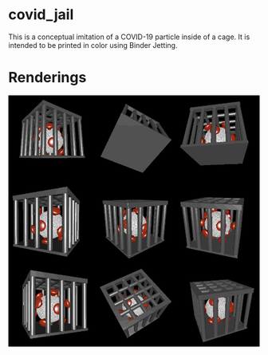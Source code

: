 # covid_jail

This is a conceptual imitation of a COVID-19 particle inside of a cage. It is intended to be printed in color using Binder Jetting.

# Renderings

![A rendering of a mock COVID molecule inside a cage.](rendering.png)
